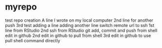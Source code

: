 # myrepo
test repo creation
A line I wrote on my local computer
2nd line for another push
3rd test
adding a line
adding another line
switch remote url to ssh
1st line from RStudio
2nd ssh from RStudio
git add, commit and push from shell
edit in github
2nd edit in github to pull from shell
3rd edit in github to use pull shell command directly
